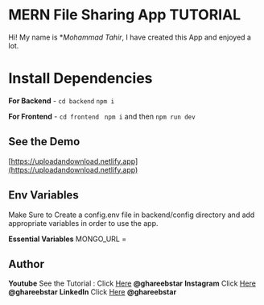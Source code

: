 # MERN File Sharing App TUTORIAL

Hi! My name is \*_Mohammad Tahir_, I have created this App and enjoyed a lot.

# Install Dependencies

**For Backend** - `cd backend` `npm i`

**For Frontend** - `cd frontend` ` npm i` and then `npm run dev`

## See the Demo

[https://uploadandownload.netlify.app](https://uploadandownload.netlify.app)

## Env Variables

Make Sure to Create a config.env file in backend/config directory and add appropriate variables in order to use the app.

**Essential Variables**
MONGO_URL =

## Author

**Youtube** See the Tutorial : Click [Here](https://www.youtube.com/@lastwishprogrammer) **@ghareebstar**
**Instagram** Click [Here](https://www.instagram.com/ghareebstar) **@ghareebstar**
**LinkedIn** Click [Here](https://in.linkedin.com/in/ghareebstar) **@ghareebstar**
